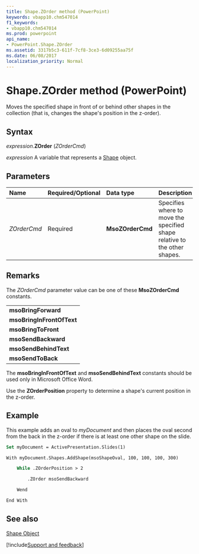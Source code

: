 ```yaml
---
title: Shape.ZOrder method (PowerPoint)
keywords: vbapp10.chm547014
f1_keywords:
- vbapp10.chm547014
ms.prod: powerpoint
api_name:
- PowerPoint.Shape.ZOrder
ms.assetid: 3317b5c3-611f-7cf8-3ce3-6d09255aa75f
ms.date: 06/08/2017
localization_priority: Normal
---
```



# Shape.ZOrder method (PowerPoint)

Moves the specified shape in front of or behind other shapes in the collection (that is, changes the shape's position in the z-order).


## Syntax

_expression_.**ZOrder** (_ZOrderCmd_)

 _expression_ A variable that represents a [Shape](./PowerPoint.Shape.md) object.


## Parameters



|Name|Required/Optional|Data type|Description|
|:-----|:-----|:-----|:-----|
| _ZOrderCmd_|Required|**MsoZOrderCmd**|Specifies where to move the specified shape relative to the other shapes.|

## Remarks

The  _ZOrderCmd_ parameter value can be one of these **MsoZOrderCmd** constants.


||
|:-----|
|**msoBringForward**|
|**msoBringInFrontOfText**|
|**msoBringToFront**|
|**msoSendBackward**|
|**msoSendBehindText**|
|**msoSendToBack**|

The  **msoBringInFrontOfText** and **msoSendBehindText** constants should be used only in Microsoft Office Word.

Use the  **ZOrderPosition** property to determine a shape's current position in the z-order.


## Example

This example adds an oval to _myDocument_ and then places the oval second from the back in the z-order if there is at least one other shape on the slide.


```vb
Set myDocument = ActivePresentation.Slides(1)

With myDocument.Shapes.AddShape(msoShapeOval, 100, 100, 100, 300)

    While .ZOrderPosition > 2

        .ZOrder msoSendBackward

    Wend

End With
```


## See also


[Shape Object](PowerPoint.Shape.md)

[!include[Support and feedback](~/includes/feedback-boilerplate.md)]